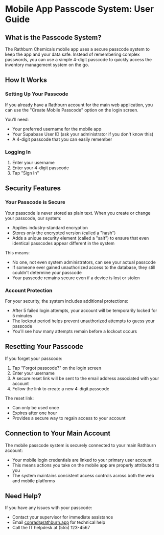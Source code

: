 # Mobile App Passcode System: User Guide

## What is the Passcode System?

The Rathburn Chemicals mobile app uses a secure passcode system to keep the app and your data safe. Instead of remembering complex passwords, you can use a simple 4-digit passcode to quickly access the inventory management system on the go.

## How It Works

### Setting Up Your Passcode

If you already have a Rathburn account for the main web application, you can use the "Create Mobile Passcode" option on the login screen.

You'll need:

- Your preferred username for the mobile app
- Your Supabase User ID (ask your administrator if you don't know this)
- A 4-digit passcode that you can easily remember

### Logging In

1. Enter your username
2. Enter your 4-digit passcode
3. Tap "Sign In"

## Security Features

### Your Passcode is Secure

Your passcode is never stored as plain text. When you create or change your passcode, our system:

- Applies industry-standard encryption
- Stores only the encrypted version (called a "hash")
- Adds a unique security element (called a "salt") to ensure that even identical passcodes appear different in the system

This means:

- No one, not even system administrators, can see your actual passcode
- If someone ever gained unauthorized access to the database, they still couldn't determine your passcode
- Your passcode remains secure even if a device is lost or stolen

### Account Protection

For your security, the system includes additional protections:

- After 5 failed login attempts, your account will be temporarily locked for 5 minutes
- The lockout period helps prevent unauthorized attempts to guess your passcode
- You'll see how many attempts remain before a lockout occurs

## Resetting Your Passcode

If you forget your passcode:

1. Tap "Forgot passcode?" on the login screen
2. Enter your username
3. A secure reset link will be sent to the email address associated with your account
4. Follow the link to create a new 4-digit passcode

The reset link:

- Can only be used once
- Expires after one hour
- Provides a secure way to regain access to your account

## Connection to Your Main Account

The mobile passcode system is securely connected to your main Rathburn account:

- Your mobile login credentials are linked to your primary user account
- This means actions you take on the mobile app are properly attributed to you
- The system maintains consistent access controls across both the web and mobile platforms

## Need Help?

If you have any issues with your passcode:

- Contact your supervisor for immediate assistance
- Email conrad@rathburn.app for technical help
- Call the IT helpdesk at (555) 123-4567
